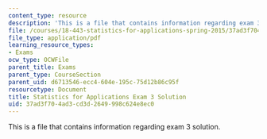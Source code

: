 ```yaml
---
content_type: resource
description: 'This is a file that contains information regarding exam 3 solution. '
file: /courses/18-443-statistics-for-applications-spring-2015/37ad3f704ad3cd3d2649998c624e8ec0_MIT18_443S15_Exam3_Sol.pdf
file_type: application/pdf
learning_resource_types:
- Exams
ocw_type: OCWFile
parent_title: Exams
parent_type: CourseSection
parent_uid: d6713546-ecc4-604e-195c-75d12b86c95f
resourcetype: Document
title: Statistics for Applications Exam 3 Solution
uid: 37ad3f70-4ad3-cd3d-2649-998c624e8ec0
---
```

This is a file that contains information regarding exam 3 solution. 

